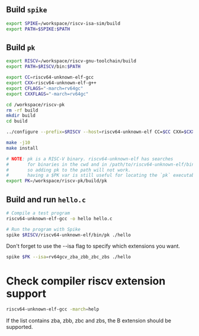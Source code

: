 ## Build `spike`
```bash
export SPIKE=/workspace/riscv-isa-sim/build
export PATH=$SPIKE:$PATH
```

## Build `pk`
```bash
export RISCV=/workspace/riscv-gnu-toolchain/build
export PATH=$RISCV/bin:$PATH

export CC=riscv64-unknown-elf-gcc
export CXX=riscv64-unknown-elf-g++
export CFLAGS="-march=rv64gc"
export CXXFLAGS="-march=rv64gc"

cd /workspace/riscv-pk
rm -rf build
mkdir build
cd build

../configure --prefix=$RISCV --host=riscv64-unknown-elf CC=$CC CXX=$CXX CFLAGS="$CFLAGS" CXXFLAGS="$CXXFLAGS"

make -j10
make install

# NOTE: pk is a RISC-V binary. riscv64-unknown-elf has searches
#       for binaries in the cwd and in /path/to/riscv64-unknown-elf/bin
#       so adding pk to the path will not work.
#       having a $PK var is still useful for locating the `pk` executable
export PK=/workspace/riscv-pk/build/pk
```

## Build and run `hello.c`
```bash
# Compile a test program
riscv64-unknown-elf-gcc -o hello hello.c

# Run the program with Spike
spike $RISCV/riscv64-unknown-elf/bin/pk ./hello
```

Don't forget to use the --isa flag to specify which extensions you want.
```bash
spike $PK --isa=rv64gcv_zba_zbb_zbc_zbs ./hello
```

# Check compiler riscv extension support
```bash
riscv64-unknown-elf-gcc -march=help
```

If the list contains zba, zbb, zbc and zbs, the B extension should be supported.
